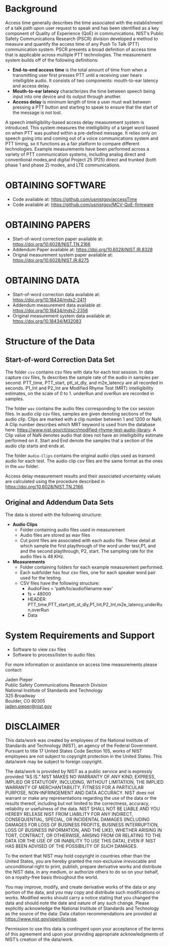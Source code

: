 Background
===============================================================================
Access time generally describes the time associated with the establishment of a talk path upon user request to speak and has been identified as a key component of Quality of Experience (QoE) in communications. NIST’s Public Safety Communications Research (PSCR) division developed a method to measure and quantify the access time of any Push To Talk (PTT) communication system. PSCR presents a broad definition of access time that is applicable across multiple PTT technologies. The measurement system builds off of the following definitions: 
* **End-to-end access time** is the total amount of time from when a transmitting user first presses PTT until a receiving user hears intelligible audio. It consists of two components: mouth-to-ear latency and access delay.
* **Mouth-to-ear latency** characterizes the time between speech being input into one device and its output through another.
* **Access delay** is minimum length of time a user must wait between pressing a PTT button and starting to speak to ensure that the start of the message is not lost.

A speech intelligibility-based access delay measurement system is introduced. This system measures the intelligibility of a target word based on when PTT was pushed within a pre-defined message. It relies only on speech going into and coming out of a voice communications system and PTT timing, so it functions as a fair platform to compare different technologies.  Example measurements have been performed across a variety of PTT communication systems, including analog direct and conventional modes,and digital Project 25 (P25) direct and trunked (both phase 1 and phase 2) modes, and LTE communications.

# OBTAINING SOFTWARE
- Code available at:  https://github.com/usnistgov/accessTime
- Code available at:  https://github.com/usnistgov/MCV-QoE-firmware

# OBTAINING PAPERS
- Start-of-word correction paper available at: https://doi.org/10.6028/NIST.TN.2166
- Addendum Paper available at: https://doi.org/10.6028/NIST.IR.8328
- Orignal measurement system paper available at: https://doi.org/10.6028/NIST.IR.8275

# OBTAINING DATA
- Start-of-word correction data available at: https://doi.org/10.18434/mds2-2411
- Addendum measurement data available at: https://doi.org/10.18434/mds2-2356
- Original measurement system data available at:  https://doi.org/10.18434/M32083

Structure of the Data
===============================================================================

## Start-of-word Correction Data Set
The folder `csv` contains csv files with data for each test session.
In data capture csv files, fs describes the sample rate of the audio in samples per second.
PTT_time, PTT_start, ptt_st_dly, and m2e_latency are all recorded in seconds.
P1_Int and P2_Int are Modified Rhyme Test (MRT) intelligibility estimates, on the scale of 0 to 1.
underRun and overRun are recorded in samples.

The folder `wav` contains the audio files corresponding to the csv session files.
In audio clip csv files, samples are given denoting sections of the audio clip. Clips are marked with a clip number between 1 and 1200 or NaN. 
A Clip number describes which MRT keyword is used from the database here: https://www.nist.gov/ctl/pscr/modified-rhyme-test-audio-library. 
A Clip value of NaN denotes audio that does not have an intelligibility estimate performed on it.
Start and End denote the samples that a section of the audio clip starts and ends at.

The folder `Audio-Clips` contains the original audio clips used as transmit audio for each test.
The audio clip csv files are the same format as the ones in the `wav` folder.

Access delay measurement results and their associated uncertainty values are calculated using the procedure described in https://doi.org/10.6028/NIST.TN.2166. 


## Original and Addendum Data Sets
The data is stored with the following structure:
- **Audio Clips**
  - Folder containing audio files used in measurement
  - Audio files are stored as wav files
  - Cut point files are associated with each audio file. These detail at which sample the first playthrough of the word under test,P1, and and the second playthrough, P2, start. The sampling rate for the audio files is 48 KHz.
- **Measurements** 
  - Folder containing folders for each example measurement performed.
  - Each subfolder has four csv files, one for each speaker word pair used for the testing.
  - CSV files have the following structure:
    - AudioFiles = 'path/to/audiofilename.wav'
    - fs = 48000
    - HEADER: PTT_time,PTT_start,ptt_st_dly,P1_Int,P2_Int,m2e_latency,underRun,overRun
    - Data

System Requirements and Support
===============================================================================
- Software to view csv files
- Software to process/listen to audio files
 
For more information or assistance on access time measurements please 
contact:

Jaden Pieper\
Public Safety Communications Research Division\
National Institute of Standards and Technology\
325 Broadway\
Boulder, CO 80305\
jaden.pieper@nist.gov


DISCLAIMER
=======================================================================

This data/work was created by employees of the National Institute of Standards and Technology (NIST), an agency of the Federal Government. Pursuant to title 17 United States Code Section 105, works of NIST employees are not subject to copyright protection in the United States.  This data/work may be subject to foreign copyright.

The data/work is provided by NIST as a public service and is expressly provided “AS IS.” NIST MAKES NO WARRANTY OF ANY KIND, EXPRESS, IMPLIED OR STATUTORY, INCLUDING, WITHOUT LIMITATION, THE IMPLIED WARRANTY OF MERCHANTABILITY, FITNESS FOR A PARTICULAR PURPOSE, NON-INFRINGEMENT AND DATA ACCURACY. NIST does not warrant or make any representations regarding the use of the data or the results thereof, including but not limited to the correctness, accuracy, reliability or usefulness of the data. NIST SHALL NOT BE LIABLE AND YOU HEREBY RELEASE NIST FROM LIABILITY FOR ANY INDIRECT, CONSEQUENTIAL, SPECIAL, OR INCIDENTAL DAMAGES (INCLUDING DAMAGES FOR LOSS OF BUSINESS PROFITS, BUSINESS INTERRUPTION, LOSS OF BUSINESS INFORMATION, AND THE LIKE), WHETHER ARISING IN TORT, CONTRACT, OR OTHERWISE, ARISING FROM OR RELATING TO THE DATA (OR THE USE OF OR INABILITY TO USE THIS DATA), EVEN IF NIST HAS BEEN ADVISED OF THE POSSIBILITY OF SUCH DAMAGES.

To the extent that NIST may hold copyright in countries other than the United States, you are hereby granted the non-exclusive irrevocable and unconditional right to print, publish, prepare derivative works and distribute the NIST data, in any medium, or authorize others to do so on your behalf, on a royalty-free basis throughout the world.

You may improve, modify, and create derivative works of the data or any portion of the data, and you may copy and distribute such modifications or works. Modified works should carry a notice stating that you changed the data and should note the date and nature of any such change. Please explicitly acknowledge the National Institute of Standards and Technology as the source of the data:  Data citation recommendations are provided at https://www.nist.gov/open/license.

Permission to use this data is contingent upon your acceptance of the terms of this agreement and upon your providing appropriate acknowledgments of NIST’s creation of the data/work.
